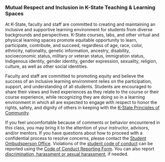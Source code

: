 ### Mutual Respect and Inclusion in K-State Teaching & Learning Spaces

At K-State, faculty and staff are committed to creating and maintaining an inclusive and supportive learning environment for students from diverse backgrounds and perspectives. K-State courses, labs, and other virtual and physical learning spaces promote equitable opportunity to learn, participate, contribute, and succeed, regardless of age, race, color, ethnicity, nationality, genetic information, ancestry, disability, socioeconomic status, military or veteran status, immigration status, Indigenous identity, gender identity, gender expression, sexuality, religion, culture, as well as other social identities.

Faculty and staff are committed to promoting equity and believe the success of an inclusive learning environment relies on the participation, support, and understanding of all students. Students are encouraged to share their views and lived experiences as they relate to the course or their course experience, while recognizing they are doing so in a learning environment in which all are expected to engage with respect to honor the rights, safety, and dignity of others in keeping with the [K-State Principles of Community](https://www.k-state.edu/about/values/community/).

If you feel uncomfortable because of comments or behavior encountered in this class, you may bring it to the attention of your instructor, advisors, and/or mentors. If you have questions about how to proceed with a confidential process to resolve concerns, please contact the [Student Ombudsperson Office](https://www.k-state.edu/academic-success-student-affairs/about/student-ombudsperson.html). Violations of the [student code of conduct](https://www.k-state.edu/sga/judicial/student-code-of-conduct.html) can be reported using the [Code of Conduct Reporting Form](https://cm.maxient.com/reportingform.php?KansasStateUniv&layout_id=10). You can also report [discrimination, harassment or sexual harassment](https://www.k-state.edu/report/discrimination/), if needed.

<!-- Verified Fall 2025 -->